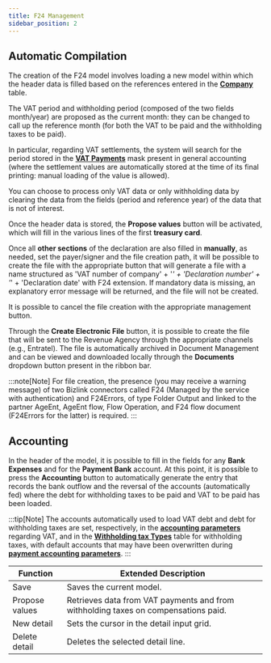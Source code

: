 ```yaml
---
title: F24 Management
sidebar_position: 2
---
```


## Automatic Compilation

The creation of the F24 model involves loading a new model within which the header data is filled based on the references entered in the [**Company**](/docs/configurations/tables/general-settings/company) table.


The VAT period and withholding period (composed of the two fields month/year) are proposed as the current month: they can be changed to call up the reference month (for both the VAT to be paid and the withholding taxes to be paid).

In particular, regarding VAT settlements, the system will search for the period stored in the **[VAT Payments](/docs/finance-area/declarations/declarations/vat-payment)** mask present in general accounting (where the settlement values are automatically stored at the time of its final printing: manual loading of the value is allowed).

You can choose to process only VAT data or only withholding data by clearing the data from the fields (period and reference year) of the data that is not of interest.

Once the header data is stored, the **Propose values** button will be activated, which will fill in the various lines of the first **treasury card**.

Once all **other sections** of the declaration are also filled in **manually**, as needed, set the payer/signer and the file creation path, it will be possible to create the file with the appropriate button that will generate a file with a name structured as 'VAT number of company' + '_' + 'Declaration number' + '_' + 'Declaration date' with F24 extension. If mandatory data is missing, an explanatory error message will be returned, and the file will not be created.

It is possible to cancel the file creation with the appropriate management button.

Through the **Create Electronic File** button, it is possible to create the file that will be sent to the Revenue Agency through the appropriate channels (e.g., Entratel).
The file is automatically archived in Document Management and can be viewed and downloaded locally through the **Documents** dropdown button present in the ribbon bar.

:::note[Note]
For file creation, the presence (you may receive a warning message) of two Bizlink connectors called F24 (Managed by the service with authentication) and F24Errors, of type Folder Output and linked to the partner AgeEnt, AgeEnt flow, Flow Operation, and F24 flow document (F24Errors for the latter) is required.
:::

## Accounting

In the header of the model, it is possible to fill in the fields for any **Bank Expenses** and for the **Payment Bank** account.
At this point, it is possible to press the **Accounting** button to automatically generate the entry that records the bank outflow and the reversal of the accounts (automatically fed) where the debt for withholding taxes to be paid and VAT to be paid has been loaded.

:::tip[Note]
The accounts automatically used to load VAT debt and debt for withholding taxes are set, respectively, in the [**accounting parameters**](/docs/configurations/parameters/finance/accounting-parameters#conti) regarding VAT, and in the [**Withholding tax Types**](/docs/configurations/tables/finance/withholding-tax-types.md) table for withholding taxes, with default accounts that may have been overwritten during [**payment accounting parameters**](/docs/finance-area/professional-men/accounting/payments-accounting/parameters).
:::

| Function | Extended Description |
| --- | --- |
| Save | Saves the current model. |
| Propose values | Retrieves data from VAT payments and from withholding taxes on compensations paid. |
| New detail | Sets the cursor in the detail input grid. |
| Delete detail | Deletes the selected detail line. |